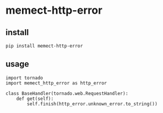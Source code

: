 # memect-http-error

## install

```
pip install memect-http-error
```

## usage


```
import tornado
import memect_http_error as http_error

class BaseHandler(tornado.web.RequestHandler):
    def get(self):
        self.finish(http_error.unknown_error.to_string())
```
